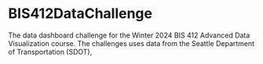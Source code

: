 # BIS412DataChallenge
The data dashboard challenge for the Winter 2024 BIS 412 Advanced Data Visualization course. The challenges uses data from the Seattle Department of Transportation (SDOT),
